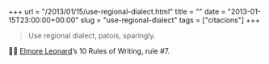 +++
url = "/2013/01/15/use-regional-dialect.html"
title = ""
date = "2013-01-15T23:00:00+00:00"
slug = "use-regional-dialect"
tags = ["citacions"]
+++

> Use regional dialect, patois, sparingly.

✍🏻 [Elmore Leonard](http://en.wikipedia.org/wiki/Elmore_Leonard)’s 10 Rules of Writing, rule #7.

